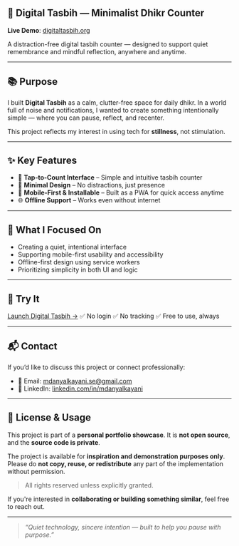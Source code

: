 ## 🌙 Digital Tasbih — Minimalist Dhikr Counter

**Live Demo**: [digitaltasbih.org](https://digitaltasbih.org)

A distraction-free digital tasbih counter — designed to support quiet remembrance and mindful reflection, anywhere and anytime.

---

## 📚 Purpose

I built **Digital Tasbih** as a calm, clutter-free space for daily dhikr.
In a world full of noise and notifications, I wanted to create something intentionally simple — where you can pause, reflect, and recenter.

This project reflects my interest in using tech for **stillness**, not stimulation.

---

## ✨ Key Features

* 🧮 **Tap-to-Count Interface** – Simple and intuitive tasbih counter
* 🌙 **Minimal Design** – No distractions, just presence
* 📱 **Mobile-First & Installable** – Built as a PWA for quick access anytime
* 🌐 **Offline Support** – Works even without internet

---

## 🧠 What I Focused On

* Creating a quiet, intentional interface
* Supporting mobile-first usability and accessibility
* Offline-first design using service workers
* Prioritizing simplicity in both UI and logic

---

## 🚀 Try It

[Launch Digital Tasbih →](https://digitaltasbih.org)
✅ No login
✅ No tracking
✅ Free to use, always

---

## 📬 Contact

If you’d like to discuss this project or connect professionally:

* 📧 Email: [mdanyalkayani.se@gmail.com](mailto:mdanyalkayani.se@gmail.com)
* 💼 LinkedIn: [linkedin.com/in/mdanyalkayani](https://linkedin.com/in/mdanyalkayani)

---

## 📄 License & Usage

This project is part of a **personal portfolio showcase**.
It is **not open source**, and the **source code is private**.

The project is available for **inspiration and demonstration purposes only**.
Please do **not copy, reuse, or redistribute** any part of the implementation without permission.

> All rights reserved unless explicitly granted.

If you're interested in **collaborating or building something similar**, feel free to reach out.

---

> *“Quiet technology, sincere intention — built to help you pause with purpose.”*
